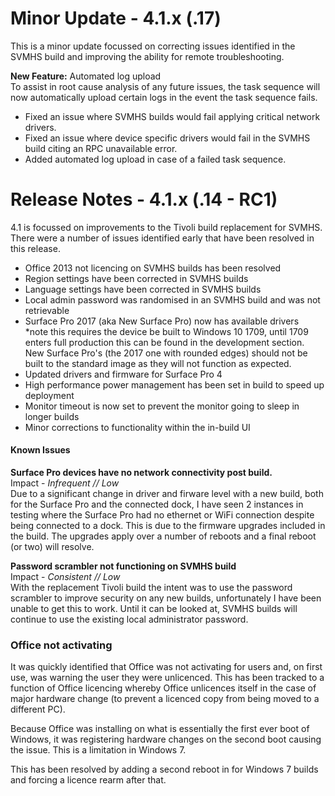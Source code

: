 # Minor Update - 4.1.x (.17)

This is a minor update focussed on correcting issues identified in the SVMHS build and improving the ability for remote troubleshooting.

**New Feature:** Automated log upload <br>
To assist in root cause analysis of any future issues, the task sequence will now automatically upload certain logs in the event the task sequence fails.

- Fixed an issue where SVMHS builds would fail applying critical network drivers.
- Fixed an issue where device specific drivers would fail in the SVMHS build citing an RPC unavailable error.
- Added automated log upload in case of a failed task sequence.

# Release Notes - 4.1.x (.14 - RC1)

4.1 is focussed on improvements to the Tivoli build replacement for SVMHS. There were a number of issues identified early that have been resolved in this release.
- Office 2013 not licencing on SVMHS builds has been resolved
- Region settings have been corrected in SVMHS builds
- Language settings have been corrected in SVMHS builds
- Local admin password was randomised in an SVMHS build and was not retrievable
- Surface Pro 2017 (aka New Surface Pro) now has available drivers <br> *note this requires the device be built to Windows 10 1709, until 1709 enters full production this can be found in the development section. New Surface Pro's (the 2017 one with rounded edges) should not be built to the standard image as they will not function as expected.
- Updated drivers and firmware for Surface Pro 4
- High performance power management has been set in build to speed up deployment
- Monitor timeout is now set to prevent the monitor going to sleep in longer builds
- Minor corrections to functionality within the in-build UI

#### Known Issues
**Surface Pro devices have no network connectivity post build.**
<br>Impact - *Infrequent // Low*
<br>Due to a significant change in driver and firware level with a new build, both for the Surface Pro and the connected dock, I have seen 2 instances in testing where the Surface Pro had no ethernet or WiFi connection despite being connected to a dock. This is due to the firmware upgrades included in the build. The upgrades apply over a number of reboots and a final reboot (or two) will resolve.

**Password scrambler not functioning on SVMHS build**
<br>Impact - *Consistent // Low*
<br>With the replacement Tivoli build the intent was to use the password scrambler to improve security on any new builds, unfortunately I have been unable to get this to work. Until it can be looked at, SVMHS builds will continue to use the existing local administrator password.



### Office not activating
It was quickly identified that Office was not activating for users and, on first use, was warning the user they were unlicenced. This has been tracked to a function of Office licencing whereby Office unlicences itself in the case of major hardware change (to prevent a licenced copy from being moved to a different PC).

Because Office was installing on what is essentially the first ever boot of Windows, it was registering hardware changes on the second boot causing the issue. This is a limitation in Windows 7.

This has been resolved by adding a second reboot in for Windows 7 builds and forcing a licence rearm after that.
































